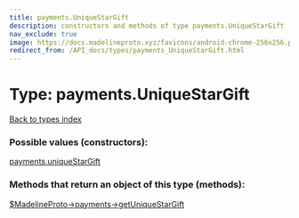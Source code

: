 ```yaml
---
title: payments.UniqueStarGift
description: constructors and methods of type payments.UniqueStarGift
nav_exclude: true
image: https://docs.madelineproto.xyz/favicons/android-chrome-256x256.png
redirect_from: /API_docs/types/payments_UniqueStarGift.html
---
```

# Type: payments.UniqueStarGift
[Back to types index](index.html)



### Possible values (constructors):

[payments.uniqueStarGift](/API_docs/constructors/payments.uniqueStarGift.html)  



### Methods that return an object of this type (methods):

[$MadelineProto->payments->getUniqueStarGift](/API_docs/methods/payments.getUniqueStarGift.html)  



